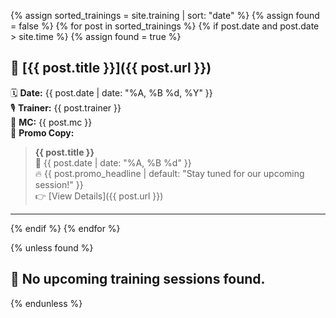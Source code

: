 {% assign sorted_trainings = site.training | sort: "date" %}
{% assign found = false %}
{% for post in sorted_trainings %}
  {% if post.date and post.date > site.time %}
    {% assign found = true %}

## 🔹 [{{ post.title }}]({{ post.url }})
🗓️ **Date:** {{ post.date | date: "%A, %B %d, %Y" }}  
🎙️ **Trainer:** {{ post.trainer }}  
🎤 **MC:** {{ post.mc }}  
🧾 **Promo Copy:**

> **{{ post.title }}**  
> 📅 {{ post.date | date: "%A, %B %d" }}  
> 🔥 {{ post.promo_headline | default: "Stay tuned for our upcoming session!" }}  
> 👉 [View Details]({{ post.url }})

---

  {% endif %}
{% endfor %}

{% unless found %}
## 🙅 No upcoming training sessions found.
{% endunless %}
